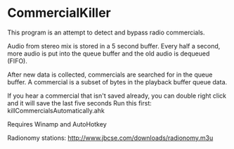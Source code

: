 # CommercialKiller
This program is an attempt to detect and bypass radio commercials.

Audio from stereo mix is stored in a 5 second buffer.
Every half a second, more audio is put into the queue buffer and the old audio is dequeued (FIFO).  

After new data is collected, commercials are searched for in the queue buffer.  A commercial is a subset of bytes in the playback buffer queue data.

If you hear a commercial that isn't saved already, you can double right click and it will save the last five seconds
Run this first: killCommercialsAutomatically.ahk

Requires Winamp and AutoHotkey

Radionomy stations: http://www.jbcse.com/downloads/radionomy.m3u
